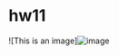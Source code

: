 # hw11

![This is an image]![image](https://user-images.githubusercontent.com/107684179/185780446-d2fd8972-1d08-47a8-8e1b-9a7f9b22fb1f.png)

